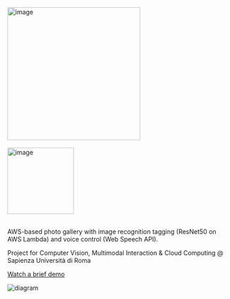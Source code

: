 <img width="300" alt="image" src="https://github.com/Angeloyo/sapienza-project/assets/33759346/7851adad-2752-49fd-98d8-b66f72fffaa8">
<br>
<br>
<img width="150" alt="image" src="https://github.com/Angeloyo/sapienza-project/assets/33759346/c34820d1-f1a9-4604-b400-0b90f60ac9fa">
<br>
<br>

AWS-based photo gallery with image recognition tagging (ResNet50 on AWS Lambda) and voice control (Web Speech API).

Project for Computer Vision, Multimodal Interaction & Cloud Computing @ Sapienza Università di Roma

[Watch a brief demo](https://www.youtube.com/watch?v=AKHgrrV8dgs)

![diagram](https://i.ibb.co/Hg4YbxW/diagram.png)
